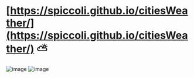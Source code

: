 # [https://spiccoli.github.io/citiesWeather/](https://spiccoli.github.io/citiesWeather/) ⛅<br>
![image](https://github.com/user-attachments/assets/8dd5b1cb-1a9b-4d20-8094-da199871e024)
![image](https://github.com/user-attachments/assets/c6fd8fd1-f7d6-44ad-859f-cf9844474f79)




